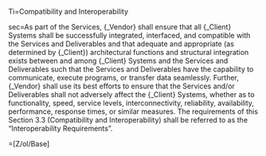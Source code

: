 Ti=Compatibility and Interoperability

sec=As part of the Services, {_Vendor} shall ensure that all {_Client} Systems shall be successfully integrated, interfaced, and compatible with the Services and Deliverables and that adequate and appropriate (as determined by {_Client}) architectural functions and structural integration exists between and among {_Client} Systems and the Services and Deliverables such that the Services and Deliverables have the capability to communicate, execute programs, or transfer data seamlessly. Further, {_Vendor} shall use its best efforts to ensure that the Services and/or Deliverables shall not adversely affect the {_Client} Systems, whether as to functionality, speed, service levels, interconnectivity, reliability, availability, performance, response times, or similar measures. The requirements of this Section 3.3 (Compatibility and Interoperability) shall be referred to as the “Interoperability Requirements”.

=[Z/ol/Base]
